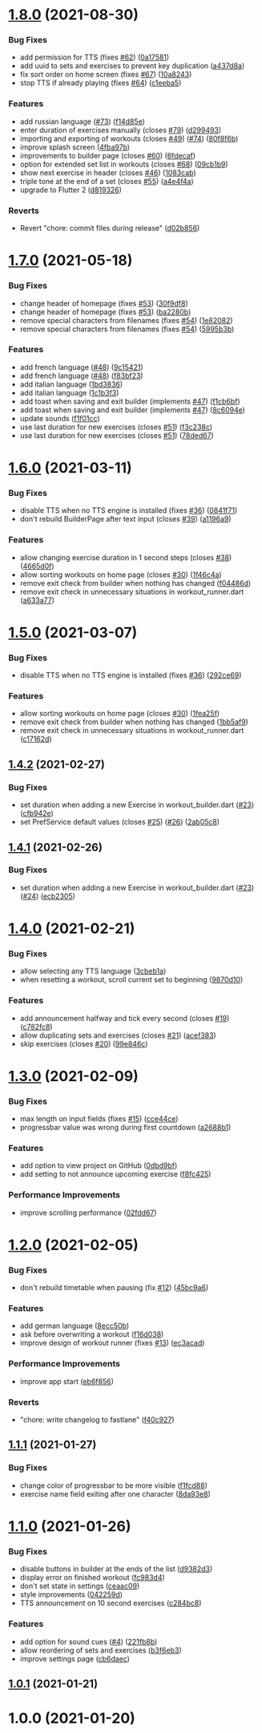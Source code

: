 # [1.8.0](https://github.com/blockbasti/just_another_workout_timer/compare/v1.7.0...v1.8.0) (2021-08-30)


### Bug Fixes

* add permission for TTS (fixes [#62](https://github.com/blockbasti/just_another_workout_timer/issues/62)) ([0a17581](https://github.com/blockbasti/just_another_workout_timer/commit/0a175813422a314ac6e30db73dc3d0d37dc9d28c))
* add uuid to sets and exercises to prevent key duplication ([a437d8a](https://github.com/blockbasti/just_another_workout_timer/commit/a437d8a089d2455a8984cfdd3f29a969127c6456))
* fix sort order on home screen (fixes [#67](https://github.com/blockbasti/just_another_workout_timer/issues/67)) ([10a8243](https://github.com/blockbasti/just_another_workout_timer/commit/10a82437b5b03c37c7dd8c3661828b8f9647b92f))
* stop TTS if already playing (fixes [#64](https://github.com/blockbasti/just_another_workout_timer/issues/64)) ([c1eeba5](https://github.com/blockbasti/just_another_workout_timer/commit/c1eeba5e691bf7cf8cd6af17cff6b3dfab1cbb37))


### Features

* add russian language ([#73](https://github.com/blockbasti/just_another_workout_timer/issues/73)) ([f14d85e](https://github.com/blockbasti/just_another_workout_timer/commit/f14d85e5d5b0d3edc5cbef23bb699b730fc3e58c))
* enter duration of exercises manually (closes [#79](https://github.com/blockbasti/just_another_workout_timer/issues/79)) ([d299493](https://github.com/blockbasti/just_another_workout_timer/commit/d299493326166adea547da0994380bc534ef6115))
* importing and exporting of workouts (closes [#49](https://github.com/blockbasti/just_another_workout_timer/issues/49)) ([#74](https://github.com/blockbasti/just_another_workout_timer/issues/74)) ([80f8f6b](https://github.com/blockbasti/just_another_workout_timer/commit/80f8f6b0a286ad9c29bb2ee11046b6771e79eec2))
* improve splash screen ([4fba97b](https://github.com/blockbasti/just_another_workout_timer/commit/4fba97b853463f7fdbb4ec8c2c1245352ac842c6))
* improvements to builder page (closes [#60](https://github.com/blockbasti/just_another_workout_timer/issues/60)) ([6fdecaf](https://github.com/blockbasti/just_another_workout_timer/commit/6fdecaf8d8e76b6d743ebe405597027d0d031506))
* option for extended set list in workouts (closes [#68](https://github.com/blockbasti/just_another_workout_timer/issues/68)) ([09cb1b9](https://github.com/blockbasti/just_another_workout_timer/commit/09cb1b9784d9c4b941b2d244c4c08cfc8563b12f))
* show next exercise in header (closes [#46](https://github.com/blockbasti/just_another_workout_timer/issues/46)) ([1083cab](https://github.com/blockbasti/just_another_workout_timer/commit/1083cabf9029738c5dcb92cb8ee01cbffe582b82))
* triple tone at the end of a set (closes [#55](https://github.com/blockbasti/just_another_workout_timer/issues/55)) ([a4e4f4a](https://github.com/blockbasti/just_another_workout_timer/commit/a4e4f4ab95c0eceea57ab0c222c38f8563c8c4f6))
* upgrade to Flutter 2 ([d819326](https://github.com/blockbasti/just_another_workout_timer/commit/d819326bd351319b93ed59b259bada1643a25489))


### Reverts

* Revert "chore: commit files during release" ([d02b856](https://github.com/blockbasti/just_another_workout_timer/commit/d02b856b0458cafe76e83d26dd681c2f7e2429d4))



# [1.7.0](https://github.com/blockbasti/just_another_workout_timer/compare/v1.6.0...v1.7.0) (2021-05-18)


### Bug Fixes

* change header of homepage (fixes [#53](https://github.com/blockbasti/just_another_workout_timer/issues/53)) ([30f9df8](https://github.com/blockbasti/just_another_workout_timer/commit/30f9df8dbecb5b82a39533adcea4d8e041ce139f))
* change header of homepage (fixes [#53](https://github.com/blockbasti/just_another_workout_timer/issues/53)) ([ba2280b](https://github.com/blockbasti/just_another_workout_timer/commit/ba2280b14be25b0d79eef6f1686779b9944accfa))
* remove special characters from filenames (fixes [#54](https://github.com/blockbasti/just_another_workout_timer/issues/54)) ([1e82082](https://github.com/blockbasti/just_another_workout_timer/commit/1e820820ee75fa3347045ccdfa0e16c0e2e670f5))
* remove special characters from filenames (fixes [#54](https://github.com/blockbasti/just_another_workout_timer/issues/54)) ([5995b3b](https://github.com/blockbasti/just_another_workout_timer/commit/5995b3b10a46a8f2ae5218e2bac6732c3f574a9b))


### Features

* add french language ([#48](https://github.com/blockbasti/just_another_workout_timer/issues/48)) ([9c15421](https://github.com/blockbasti/just_another_workout_timer/commit/9c15421ceb7e432d4b5b741a5b2a3c0754f72b2e))
* add french language ([#48](https://github.com/blockbasti/just_another_workout_timer/issues/48)) ([f83bf23](https://github.com/blockbasti/just_another_workout_timer/commit/f83bf235997a8ae61093285bff2736b081196d6a))
* add italian language ([1bd3836](https://github.com/blockbasti/just_another_workout_timer/commit/1bd3836afd531ba228e207429c2e7b8f2a6d149f))
* add italian language ([1c1b3f3](https://github.com/blockbasti/just_another_workout_timer/commit/1c1b3f3243837ebb8cddad083082104e7337ef40))
* add toast when saving and exit builder (implements [#47](https://github.com/blockbasti/just_another_workout_timer/issues/47)) ([f1cb6bf](https://github.com/blockbasti/just_another_workout_timer/commit/f1cb6bf5d1ddd917cc5e8e221d9b4607adbf32ba))
* add toast when saving and exit builder (implements [#47](https://github.com/blockbasti/just_another_workout_timer/issues/47)) ([8c6094e](https://github.com/blockbasti/just_another_workout_timer/commit/8c6094e903aa001159cc51eda58e8d4d8038e615))
* update sounds ([f1f01cc](https://github.com/blockbasti/just_another_workout_timer/commit/f1f01cc8efe3273859a577a4ccc4fc32e50dd7b8))
* use last duration for new exercises (closes [#51](https://github.com/blockbasti/just_another_workout_timer/issues/51)) ([f3c238c](https://github.com/blockbasti/just_another_workout_timer/commit/f3c238c36cfc0aa2e09f5ed11dd996ba42140437))
* use last duration for new exercises (closes [#51](https://github.com/blockbasti/just_another_workout_timer/issues/51)) ([78ded67](https://github.com/blockbasti/just_another_workout_timer/commit/78ded672be207e6ce877aa5d4f3a629af968b011))



# [1.6.0](https://github.com/blockbasti/just_another_workout_timer/compare/v1.5.0...v1.6.0) (2021-03-11)


### Bug Fixes

* disable TTS when no TTS engine is installed (fixes [#36](https://github.com/blockbasti/just_another_workout_timer/issues/36)) ([0841f71](https://github.com/blockbasti/just_another_workout_timer/commit/0841f7173b8617a60b7e0c7d5ffbdb684040be9f))
* don't rebuild BuilderPage after text input (closes [#39](https://github.com/blockbasti/just_another_workout_timer/issues/39)) ([a1196a9](https://github.com/blockbasti/just_another_workout_timer/commit/a1196a98eaa2c19c2570a69dfe776460b1b405ae))


### Features

* allow changing exercise duration in 1 second steps (closes [#38](https://github.com/blockbasti/just_another_workout_timer/issues/38)) ([4665d0f](https://github.com/blockbasti/just_another_workout_timer/commit/4665d0f49c0a9f59b21185831ee40c109f0973be))
* allow sorting workouts on home page (closes [#30](https://github.com/blockbasti/just_another_workout_timer/issues/30)) ([1f46c4a](https://github.com/blockbasti/just_another_workout_timer/commit/1f46c4ad138c74182b3d97ef50b63908014313b5))
* remove exit check from builder when nothing has changed ([f04486d](https://github.com/blockbasti/just_another_workout_timer/commit/f04486dbc8baec4a8bca92ebf1a0621be48c0168))
* remove exit check in unnecessary situations in workout_runner.dart ([a633a77](https://github.com/blockbasti/just_another_workout_timer/commit/a633a77b6df9c4246bedaf7fc9ef776fca437088))



# [1.5.0](https://github.com/blockbasti/just_another_workout_timer/compare/v1.4.2...v1.5.0) (2021-03-07)


### Bug Fixes

* disable TTS when no TTS engine is installed (fixes [#36](https://github.com/blockbasti/just_another_workout_timer/issues/36)) ([292ce69](https://github.com/blockbasti/just_another_workout_timer/commit/292ce699ef3823057cd74344f4b97986be8e9e2c))


### Features

* allow sorting workouts on home page (closes [#30](https://github.com/blockbasti/just_another_workout_timer/issues/30)) ([1fea25f](https://github.com/blockbasti/just_another_workout_timer/commit/1fea25f682af97d17855769d419406dc25e9f3ae))
* remove exit check from builder when nothing has changed ([1bb5af9](https://github.com/blockbasti/just_another_workout_timer/commit/1bb5af98b3dbbe8d3da2b6b694ffe90f2af558da))
* remove exit check in unnecessary situations in workout_runner.dart ([c17162d](https://github.com/blockbasti/just_another_workout_timer/commit/c17162d3b57ea8d2044b37d4f017ed2f74278c14))



## [1.4.2](https://github.com/blockbasti/just_another_workout_timer/compare/v1.4.1...v1.4.2) (2021-02-27)


### Bug Fixes

* set duration when adding a new Exercise in workout_builder.dart ([#23](https://github.com/blockbasti/just_another_workout_timer/issues/23)) ([cfb942e](https://github.com/blockbasti/just_another_workout_timer/commit/cfb942e224a838157db30a9fbc4ba34dc103b0f9))
* set PrefService default values (closes [#25](https://github.com/blockbasti/just_another_workout_timer/issues/25)) ([#26](https://github.com/blockbasti/just_another_workout_timer/issues/26)) ([2ab05c8](https://github.com/blockbasti/just_another_workout_timer/commit/2ab05c82cdf60362a8fca4c493e32b4d33ec2738))



## [1.4.1](https://github.com/blockbasti/just_another_workout_timer/compare/v1.4.0...v1.4.1) (2021-02-26)


### Bug Fixes

* set duration when adding a new Exercise in workout_builder.dart ([#23](https://github.com/blockbasti/just_another_workout_timer/issues/23)) ([#24](https://github.com/blockbasti/just_another_workout_timer/issues/24)) ([ecb2305](https://github.com/blockbasti/just_another_workout_timer/commit/ecb23053e83b6505a1c3d44f85b299db9bad7ab7))



# [1.4.0](https://github.com/blockbasti/just_another_workout_timer/compare/v1.3.0...v1.4.0) (2021-02-21)


### Bug Fixes

* allow selecting any TTS language ([3cbeb1a](https://github.com/blockbasti/just_another_workout_timer/commit/3cbeb1ad707ccbba339e1ffbc74e8ec32f1249a3))
* when resetting a workout, scroll current set to beginning ([9870d10](https://github.com/blockbasti/just_another_workout_timer/commit/9870d1080df1a667fdc1206b2f91c0659498dce0))


### Features

* add announcement halfway and tick every second (closes [#19](https://github.com/blockbasti/just_another_workout_timer/issues/19)) ([c782fc8](https://github.com/blockbasti/just_another_workout_timer/commit/c782fc8511c067147653d936b564b79ba488c0c3))
* allow duplicating sets and exercises (closes [#21](https://github.com/blockbasti/just_another_workout_timer/issues/21)) ([acef383](https://github.com/blockbasti/just_another_workout_timer/commit/acef38374caa77a996aaf50c85dd957af942a727))
* skip exercises (closes [#20](https://github.com/blockbasti/just_another_workout_timer/issues/20)) ([99e846c](https://github.com/blockbasti/just_another_workout_timer/commit/99e846c6725a5b0b6f8364ce79b8a5d49a7f1a8a))



# [1.3.0](https://github.com/blockbasti/just_another_workout_timer/compare/v1.2.0...v1.3.0) (2021-02-09)


### Bug Fixes

* max length on input fields (fixes [#15](https://github.com/blockbasti/just_another_workout_timer/issues/15)) ([cce44ce](https://github.com/blockbasti/just_another_workout_timer/commit/cce44ceb3bbc51eec9a4bad9d297356d49968cdc))
* progressbar value was wrong during first countdown ([a2688b1](https://github.com/blockbasti/just_another_workout_timer/commit/a2688b13805fc63afd8483a69bc3d470c1b70dca))


### Features

* add option to view project on GitHub ([0dbd9bf](https://github.com/blockbasti/just_another_workout_timer/commit/0dbd9bf3830749d807d936aeaeb0825c22a30ba2))
* add setting to not announce upcoming exercise ([f8fc425](https://github.com/blockbasti/just_another_workout_timer/commit/f8fc425f83e18beda659f3b3a4591b52c8eb93df))


### Performance Improvements

* improve scrolling performance ([02fdd67](https://github.com/blockbasti/just_another_workout_timer/commit/02fdd679932b76420cba3f0d3e72df43f82ab20a))



# [1.2.0](https://github.com/blockbasti/just_another_workout_timer/compare/v1.1.1...v1.2.0) (2021-02-05)


### Bug Fixes

* don't rebuild timetable when pausing (fix [#12](https://github.com/blockbasti/just_another_workout_timer/issues/12)) ([45bc9a6](https://github.com/blockbasti/just_another_workout_timer/commit/45bc9a6a39bcd9d5062d7f7e65b8605a0ab99b71))


### Features

* add german language ([8ecc50b](https://github.com/blockbasti/just_another_workout_timer/commit/8ecc50b90d9309c5effb97ea19d22c2d85ebb87c))
* ask before overwriting a workout ([f16d038](https://github.com/blockbasti/just_another_workout_timer/commit/f16d038fdda9f8e9e2c9ccbfad1efb7f754d4c43))
* improve design of workout runner (fixes [#13](https://github.com/blockbasti/just_another_workout_timer/issues/13)) ([ec3acad](https://github.com/blockbasti/just_another_workout_timer/commit/ec3acadd26e3939b7beb0e76d46355e3db8f5f4b))


### Performance Improvements

* improve app start ([eb6f856](https://github.com/blockbasti/just_another_workout_timer/commit/eb6f856017d2a8e99bde75d48b3793b711748d05))


### Reverts

* "chore: write changelog to fastlane" ([f40c927](https://github.com/blockbasti/just_another_workout_timer/commit/f40c9274659e43162d7e57e77ad96d033abe66dc))



## [1.1.1](https://github.com/blockbasti/just_another_workout_timer/compare/v1.1.0...v1.1.1) (2021-01-27)


### Bug Fixes

* change color of progressbar to be more visible ([f1fcd88](https://github.com/blockbasti/just_another_workout_timer/commit/f1fcd888ca4cd26c5d5de51bbbdb85246b1cb6ae))
* exercise name field exiting after one character ([8da93e8](https://github.com/blockbasti/just_another_workout_timer/commit/8da93e86103d49f2838bffef321ce6776a367d09))



# [1.1.0](https://github.com/blockbasti/just_another_workout_timer/compare/v1.0.1...v1.1.0) (2021-01-26)


### Bug Fixes

* disable buttons in builder at the ends of the list ([d9382d3](https://github.com/blockbasti/just_another_workout_timer/commit/d9382d303ab0c6a75825d767e6192bf4eb7003a7))
* display error on finished workout ([fc983d4](https://github.com/blockbasti/just_another_workout_timer/commit/fc983d4a6bd5569bc56a6a0106176462ab903abd))
* don't set state in settings ([ceaac09](https://github.com/blockbasti/just_another_workout_timer/commit/ceaac09e173eee8b5020918c5d137e0e6cb72a65))
* style improvements ([042259d](https://github.com/blockbasti/just_another_workout_timer/commit/042259d96f5858b4ddfcedf9bf546ac696e06ca3))
* TTS announcement on 10 second exercises ([c284bc8](https://github.com/blockbasti/just_another_workout_timer/commit/c284bc8b520c0a7c49d1d48effc30c8bdee72ca8))


### Features

* add option for sound cues ([#4](https://github.com/blockbasti/just_another_workout_timer/issues/4)) ([221fb8b](https://github.com/blockbasti/just_another_workout_timer/commit/221fb8bb3c23b4650d0e19aea28a99e0ec0284e8))
* allow reordering of sets and exercises ([b3f6eb3](https://github.com/blockbasti/just_another_workout_timer/commit/b3f6eb3bd00ea5beb091024f0f61a25823700503))
* improve settings page ([cb6daec](https://github.com/blockbasti/just_another_workout_timer/commit/cb6daeca8a920722f8264572b9f08c02201c6a10))



## [1.0.1](https://github.com/blockbasti/just_another_workout_timer/compare/v1.0.0...v1.0.1) (2021-01-21)



# 1.0.0 (2021-01-20)




